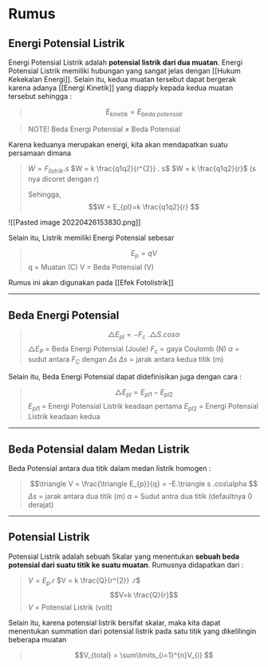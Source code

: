 # Rumus
## Energi Potensial Listrik
Energi Potensial Listrik adalah **potensial listrik dari dua muatan**. Energi Potensial Listrik memiliki hubungan yang sangat jelas dengan [[Hukum Kekekalan Energi]]. Selain itu, kedua muatan tersebut dapat bergerak karena adanya [[Energi Kinetik]] yang diapply kepada kedua muatan tersebut sehingga :

> $$E_{kinetik}= E_{beda \ potensial}$$

> NOTE!
> Beda Energi Potensial $\neq$ Beda Potensial 

Karena keduanya merupakan energi, kita akan mendapatkan suatu persamaan dimana
> $W = F_{listrik}.s$
> $W = k \frac{q1q2}{r^{2}} . s$
> $W = k \frac{q1q2}{r}$   (s nya dicoret dengan r)
> 
> Sehingga, 
> $$W = E_{pl}=k \frac{q1q2}{r} $$

![[Pasted image 20220426153830.png]]

Selain itu, Listrik memiliki Energi Potensial sebesar 
> $$E_{p}= qV$$
> q = Muatan (C)
> V = Beda Potensial (V)

Rumus ini akan digunakan pada [[Efek Fotolistrik]]

---
## Beda Energi Potensial
>$$\triangle E_{pl}= -F_{c} \ . \triangle S.cos\alpha $$
>$\triangle E_P$ = Beda Energi Potensial (Joule)
>$F_c$ = gaya Coulomb (N)
>$α$ = sudut antara $F_C$ dengan $Δs$
>$Δs$ = jarak antara kedua titik (m)

Selain itu, Beda Energi Potensial dapat didefinisikan juga dengan cara :
> $$\triangle E_{pl}= E_{pl1} - E_{pl2}$$
> $E_{pl1}$ = Energi Potensial Listrik keadaan pertama
> $E_{pl2}$ = Energi Potensial Listrik keadaan kedua

---
## Beda Potensial dalam Medan Listrik
Beda Potensial antara dua titik dalam medan listrik homogen :
> $$\triangle V =  \frac{\triangle E_{p}}{q} = -E.\triangle s .cos\alpha $$
> $Δs$ = jarak antara dua titik (m)
> $\alpha$ = Sudut antra dua titik (defaultnya 0 derajat)

---
## Potensial Listrik
Potensial Listrik adalah sebuah Skalar yang menentukan **sebuah beda potensial dari suatu titik ke suatu muatan**. Rumusnya didapatkan dari :

>$V = E_{p} . r$
>$V = k \frac{Q}{r^{2}} .r$
>$$V=k \frac{Q}{r}$$
>$V$ = Potensial Listrik (volt)

Selain itu, karena potensial listrik bersifat skalar, maka kita dapat menentukan summation dari potensial listrik pada satu titik yang dikelilingin beberapa muatan

> $$V_{total} = \sum\limits_{i=1}^{n}V_{i}  $$

